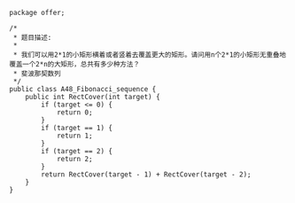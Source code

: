 	package offer;
	
	/*
	 * 题目描述:
	 * 
	 * 我们可以用2*1的小矩形横着或者竖着去覆盖更大的矩形。请问用n个2*1的小矩形无重叠地覆盖一个2*n的大矩形，总共有多少种方法？
	 * 斐波那契数列
	 */
	public class A48_Fibonacci_sequence {
		public int RectCover(int target) {
			if (target <= 0) {
				return 0;
			}
			if (target == 1) {
				return 1;
			}
			if (target == 2) {
				return 2;
			}
			return RectCover(target - 1) + RectCover(target - 2);
		}
	}
